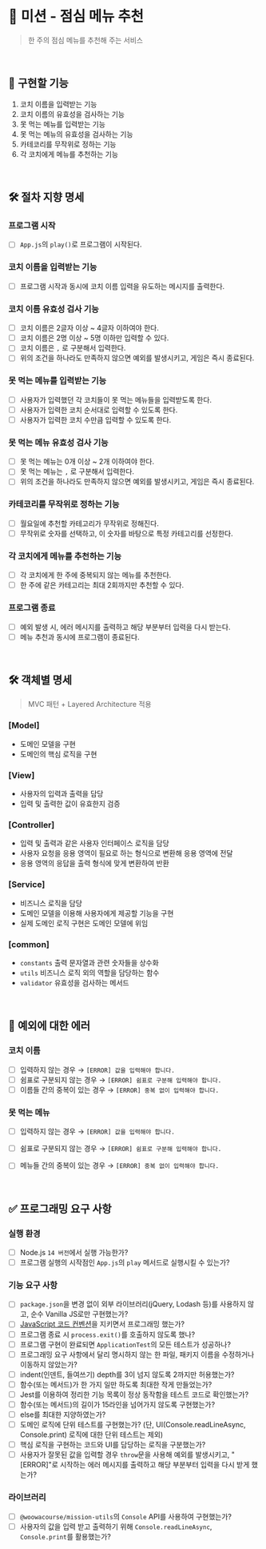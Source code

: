 # 🍔 미션 - 점심 메뉴 추천

> 한 주의 점심 메뉴를 추천해 주는 서비스

<br/>

## 📝 구현할 기능

1. 코치 이름을 입력받는 기능
2. 코치 이름의 유효성을 검사하는 기능
3. 못 먹는 메뉴를 입력받는 기능
4. 못 먹는 메뉴의 유효성을 검사하는 기능
5. 카테코리를 무작위로 정하는 기능
6. 각 코치에게 메뉴를 추천하는 기능

<br/>

## 🛠️ 절차 지향 명세

### 프로그램 시작

- [ ] `App.js`의 `play()`로 프로그램이 시작된다.

### 코치 이름을 입력받는 기능

- [ ] 프로그램 시작과 동시에 코치 이름 입력을 유도하는 메시지를 출력한다.

### 코치 이름 유효성 검사 기능

- [ ] 코치 이름은 2글자 이상 ~ 4글자 이하여야 한다.
- [ ] 코치 이름은 2명 이상 ~ 5명 이하만 입력할 수 있다.
- [ ] 코치 이름은 `,` 로 구분해서 입력한다.
- [ ] 위의 조건을 하나라도 만족하지 않으면 예외를 발생시키고, 게임은 즉시 종료된다.

### 못 먹는 메뉴를 입력받는 기능

- [ ] 사용자가 입력했던 각 코치들이 못 먹는 메뉴들을 입력받도록 한다.
- [ ] 사용자가 입력한 코치 순서대로 입력할 수 있도록 한다.
- [ ] 사용자가 입력한 코치 수만큼 입력할 수 있도록 한다.

### 못 먹는 메뉴 유효성 검사 기능

- [ ] 못 먹는 메뉴는 0개 이상 ~ 2개 이하여야 한다.
- [ ] 못 먹는 메뉴는 `,` 로 구분해서 입력한다.
- [ ] 위의 조건을 하나라도 만족하지 않으면 예외를 발생시키고, 게임은 즉시 종료된다.

### 카테코리를 무작위로 정하는 기능

- [ ] 월요일에 추천할 카테고리가 무작위로 정해진다.
- [ ] 무작위로 숫자를 선택하고, 이 숫자를 바탕으로 특정 카테고리를 선정한다.

### 각 코치에게 메뉴를 추천하는 기능

- [ ] 각 코치에게 한 주에 중복되지 않는 메뉴를 추천한다.
- [ ] 한 주에 같은 카테고리는 최대 2회까지만 추천할 수 있다.

### 프로그램 종료

- [ ] 예외 발생 시, 에러 메시지를 출력하고 해당 부분부터 입력을 다시 받는다.
- [ ] 메뉴 추천과 동시에 프로그램이 종료된다.

<br/>

## 🛠️ 객체별 명세

> MVC 패턴 + Layered Architecture 적용

### [Model]

- 도메인 모델을 구현
- 도메인의 핵심 로직을 구현

### [View]

- 사용자의 입력과 출력을 담당
- 입력 및 출력한 값이 유효한지 검증

### [Controller]

- 입력 및 출력과 같은 사용자 인터페이스 로직을 담당
- 사용자 요청을 응용 영역이 필요로 하는 형식으로 변환해 응용 영역에 전달
- 응용 영역의 응답을 출력 형식에 맞게 변환하여 반환

### [Service]

- 비즈니스 로직을 담당
- 도메인 모델을 이용해 사용자에게 제공할 기능을 구현
- 실제 도메인 로직 구현은 도메인 모델에 위임

### [common]

- `constants` 출력 문자열과 관련 숫자들을 상수화
- `utils` 비즈니스 로직 외의 역할을 담당하는 함수
- `validator` 유효성을 검사하는 메서드

<br/>

## 🥊 예외에 대한 에러

### 코치 이름

- [ ] 입력하지 않는 경우 → `[ERROR] 값을 입력해야 합니다.`
- [ ] 쉼표로 구분되지 않는 경우 → `[ERROR] 쉼표로 구분해 입력해야 합니다.`
- [ ] 이름들 간의 중복이 있는 경우 → `[ERROR] 중복 없이 입력해야 합니다.`

### 못 먹는 메뉴

- [ ] 입력하지 않는 경우 → `[ERROR] 값을 입력해야 합니다.`
- [ ] 쉼표로 구분되지 않는 경우 → `[ERROR] 쉼표로 구분해 입력해야 합니다.`
- [ ] 메뉴들 간의 중복이 있는 경우 → `[ERROR] 중복 없이 입력해야 합니다.`


<br/>

## ✅ 프로그래밍 요구 사항

### 실행 환경

- [ ] Node.js `14 버전`에서 실행 가능한가?
- [ ] 프로그램 실행의 시작점인 `App.js`의 `play` 메서드로 실행시킬 수 있는가?

### 기능 요구 사항

- [ ] `package.json`을 변경 없이 외부 라이브러리(jQuery, Lodash 등)를 사용하지 않고, 순수 Vanilla JS로만 구현했는가?
- [ ] [JavaScript 코드 컨벤션](https://github.com/woowacourse/woowacourse-docs/tree/main/styleguide/javascript)을 지키면서 프로그래밍 했는가?
- [ ] 프로그램 종료 시 `process.exit()`를 호출하지 않도록 했나?
- [ ] 프로그램 구현이 완료되면 `ApplicationTest`의 모든 테스트가 성공하나?
- [ ] 프로그래밍 요구 사항에서 달리 명시하지 않는 한 파일, 패키지 이름을 수정하거나 이동하지 않았는가?
- [ ] indent(인덴트, 들여쓰기) depth를 3이 넘지 않도록 2까지만 허용했는가?
- [ ] 함수(또는 메서드)가 한 가지 일만 하도록 최대한 작게 만들었는가?
- [ ] Jest를 이용하여 정리한 기능 목록이 정상 동작함을 테스트 코드로 확인했는가?
- [ ] 함수(또는 메서드)의 길이가 15라인을 넘어가지 않도록 구현했는가?
- [ ] else를 최대한 지양하였는가?
- [ ] 도메인 로직에 단위 테스트를 구현했는가? (단, UI(Console.readLineAsync, Console.print) 로직에 대한 단위 테스트는 제외)
- [ ] 핵심 로직을 구현하는 코드와 UI를 담당하는 로직을 구분했는가?
- [ ] 사용자가 잘못된 값을 입력할 경우 `throw`문을 사용해 예외를 발생시키고, "[ERROR]"로 시작하는 에러 메시지를 출력하고 해당 부분부터 입력을 다시 받게 했는가?

### 라이브러리

- [ ] `@woowacourse/mission-utils`의 `Console` API를 사용하여 구현했는가?
- [ ] 사용자의 값을 입력 받고 출력하기 위해 `Console.readLineAsync`, `Console.print`를 활용했는가?
